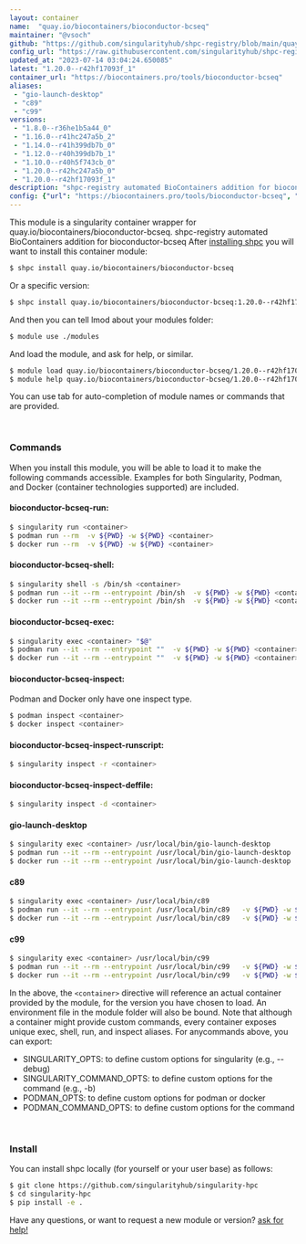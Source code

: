 ```yaml
---
layout: container
name:  "quay.io/biocontainers/bioconductor-bcseq"
maintainer: "@vsoch"
github: "https://github.com/singularityhub/shpc-registry/blob/main/quay.io/biocontainers/bioconductor-bcseq/container.yaml"
config_url: "https://raw.githubusercontent.com/singularityhub/shpc-registry/main/quay.io/biocontainers/bioconductor-bcseq/container.yaml"
updated_at: "2023-07-14 03:04:24.650085"
latest: "1.20.0--r42hf17093f_1"
container_url: "https://biocontainers.pro/tools/bioconductor-bcseq"
aliases:
 - "gio-launch-desktop"
 - "c89"
 - "c99"
versions:
 - "1.8.0--r36he1b5a44_0"
 - "1.16.0--r41hc247a5b_2"
 - "1.14.0--r41h399db7b_0"
 - "1.12.0--r40h399db7b_1"
 - "1.10.0--r40h5f743cb_0"
 - "1.20.0--r42hc247a5b_0"
 - "1.20.0--r42hf17093f_1"
description: "shpc-registry automated BioContainers addition for bioconductor-bcseq"
config: {"url": "https://biocontainers.pro/tools/bioconductor-bcseq", "maintainer": "@vsoch", "description": "shpc-registry automated BioContainers addition for bioconductor-bcseq", "latest": {"1.20.0--r42hf17093f_1": "sha256:272280a3fab7dd8ef497c58e074ea193a91e24d01ac17c14799e6fcbefa3e9d0"}, "tags": {"1.8.0--r36he1b5a44_0": "sha256:358cb61a6df6c6913683df60e5ebacfd19ad4ddfac20e02053460ba49c4bf03d", "1.16.0--r41hc247a5b_2": "sha256:7ae68f28a7f476d3f72cfb782bed2c487b858871d344b837633b45ee2412b2a9", "1.14.0--r41h399db7b_0": "sha256:ef9f39b4b1c798c964279d2108cafffc27b3b079488b0211931f93998ff1badf", "1.12.0--r40h399db7b_1": "sha256:76d1b74890485c68e205636893b8a73e4ce6ae0745c0d2ba82e45c55f96d2d99", "1.10.0--r40h5f743cb_0": "sha256:5c3898b6b1fc2be44d48892d6c4622f9823bbe239fd82abfcd058e2759ecfc9a", "1.20.0--r42hc247a5b_0": "sha256:30620a92dae2cfe31763b5575433c594681951390065072b4ca537b1fc95982a", "1.20.0--r42hf17093f_1": "sha256:272280a3fab7dd8ef497c58e074ea193a91e24d01ac17c14799e6fcbefa3e9d0"}, "docker": "quay.io/biocontainers/bioconductor-bcseq", "aliases": {"gio-launch-desktop": "/usr/local/bin/gio-launch-desktop", "c89": "/usr/local/bin/c89", "c99": "/usr/local/bin/c99"}}
---
```


This module is a singularity container wrapper for quay.io/biocontainers/bioconductor-bcseq.
shpc-registry automated BioContainers addition for bioconductor-bcseq
After [installing shpc](#install) you will want to install this container module:


```bash
$ shpc install quay.io/biocontainers/bioconductor-bcseq
```

Or a specific version:

```bash
$ shpc install quay.io/biocontainers/bioconductor-bcseq:1.20.0--r42hf17093f_1
```

And then you can tell lmod about your modules folder:

```bash
$ module use ./modules
```

And load the module, and ask for help, or similar.

```bash
$ module load quay.io/biocontainers/bioconductor-bcseq/1.20.0--r42hf17093f_1
$ module help quay.io/biocontainers/bioconductor-bcseq/1.20.0--r42hf17093f_1
```

You can use tab for auto-completion of module names or commands that are provided.

<br>

### Commands

When you install this module, you will be able to load it to make the following commands accessible.
Examples for both Singularity, Podman, and Docker (container technologies supported) are included.

#### bioconductor-bcseq-run:

```bash
$ singularity run <container>
$ podman run --rm  -v ${PWD} -w ${PWD} <container>
$ docker run --rm  -v ${PWD} -w ${PWD} <container>
```

#### bioconductor-bcseq-shell:

```bash
$ singularity shell -s /bin/sh <container>
$ podman run --it --rm --entrypoint /bin/sh  -v ${PWD} -w ${PWD} <container>
$ docker run --it --rm --entrypoint /bin/sh  -v ${PWD} -w ${PWD} <container>
```

#### bioconductor-bcseq-exec:

```bash
$ singularity exec <container> "$@"
$ podman run --it --rm --entrypoint ""  -v ${PWD} -w ${PWD} <container> "$@"
$ docker run --it --rm --entrypoint ""  -v ${PWD} -w ${PWD} <container> "$@"
```

#### bioconductor-bcseq-inspect:

Podman and Docker only have one inspect type.

```bash
$ podman inspect <container>
$ docker inspect <container>
```

#### bioconductor-bcseq-inspect-runscript:

```bash
$ singularity inspect -r <container>
```

#### bioconductor-bcseq-inspect-deffile:

```bash
$ singularity inspect -d <container>
```


#### gio-launch-desktop

```bash
$ singularity exec <container> /usr/local/bin/gio-launch-desktop
$ podman run --it --rm --entrypoint /usr/local/bin/gio-launch-desktop   -v ${PWD} -w ${PWD} <container> -c " $@"
$ docker run --it --rm --entrypoint /usr/local/bin/gio-launch-desktop   -v ${PWD} -w ${PWD} <container> -c " $@"
```


#### c89

```bash
$ singularity exec <container> /usr/local/bin/c89
$ podman run --it --rm --entrypoint /usr/local/bin/c89   -v ${PWD} -w ${PWD} <container> -c " $@"
$ docker run --it --rm --entrypoint /usr/local/bin/c89   -v ${PWD} -w ${PWD} <container> -c " $@"
```


#### c99

```bash
$ singularity exec <container> /usr/local/bin/c99
$ podman run --it --rm --entrypoint /usr/local/bin/c99   -v ${PWD} -w ${PWD} <container> -c " $@"
$ docker run --it --rm --entrypoint /usr/local/bin/c99   -v ${PWD} -w ${PWD} <container> -c " $@"
```



In the above, the `<container>` directive will reference an actual container provided
by the module, for the version you have chosen to load. An environment file in the
module folder will also be bound. Note that although a container
might provide custom commands, every container exposes unique exec, shell, run, and
inspect aliases. For anycommands above, you can export:

 - SINGULARITY_OPTS: to define custom options for singularity (e.g., --debug)
 - SINGULARITY_COMMAND_OPTS: to define custom options for the command (e.g., -b)
 - PODMAN_OPTS: to define custom options for podman or docker
 - PODMAN_COMMAND_OPTS: to define custom options for the command

<br>

### Install

You can install shpc locally (for yourself or your user base) as follows:

```bash
$ git clone https://github.com/singularityhub/singularity-hpc
$ cd singularity-hpc
$ pip install -e .
```

Have any questions, or want to request a new module or version? [ask for help!](https://github.com/singularityhub/singularity-hpc/issues)